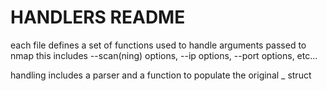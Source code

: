 # HANDLERS README

each file defines a set of functions used to handle arguments passed to nmap
this includes --scan(ning) options, --ip options, --port options, etc...

handling includes a parser and a function to populate the original _ struct 

